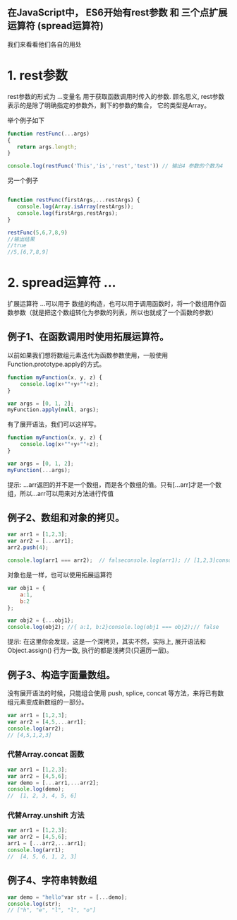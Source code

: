 在JavaScript中， ES6开始有rest参数 和 三个点扩展运算符 (spread运算符)
-----------
我们来看看他们各自的用处

# 1. rest参数
rest参数的形式为 ...变量名    用于获取函数调用时传入的参数.  顾名思义, rest参数表示的是除了明确指定的参数外，剩下的参数的集合， 它的类型是Array。

 举个例子如下
 ```javascript
function restFunc(...args)
{
    return args.length;
}

console.log(restFunc('This','is','rest','test')) // 输出4 参数的个数为4
 ```
 另一个例子

 ```javascript

function restFunc(firstArgs,...restArgs) {
    console.log(Array.isArray(restArgs));  
    console.log(firstArgs,restArgs);  
}

restFunc(5,6,7,8,9)
//输出结果
//true
//5,[6,7,8,9]
 ```



# 2. spread运算符 ...

扩展运算符 ...可以用于 数组的构造，也可以用于调用函数时，将一个数组用作函数参数（就是把这个数组转化为参数的列表，所以也就成了一个函数的参数）

## 例子1、在函数调用时使用拓展运算符。
以前如果我们想将数组元素迭代为函数参数使用，一般使用Function.prototype.apply的方式。

```javascript
function myFunction(x, y, z) {
    console.log(x+""+y+""+z);
}

var args = [0, 1, 2];
myFunction.apply(null, args);
```

有了展开语法，我们可以这样写。


```javascript
function myFunction(x, y, z) {
    console.log(x+""+y+""+z);
}

var args = [0, 1, 2];
myFunction(...args);
```
提示: ...arr返回的并不是一个数组，而是各个数组的值。只有[...arr]才是一个数组，所以...arr可以用来对方法进行传值


## 例子2、数组和对象的拷贝。

```javascript
var arr1 = [1,2,3];
var arr2 = [...arr1];
arr2.push(4);

console.log(arr1 === arr2);  // falseconsole.log(arr1); // [1,2,3]console.log(arr2);// [1,2,3,4]
```
对象也是一样，也可以使用拓展运算符

```javascript
var obj1 = {
    a:1,
    b:2
};

var obj2 = {...obj1};
console.log(obj2); //{ a:1, b:2}console.log(obj1 === obj2);// false
```
提示: 在这里你会发现，这是一个深拷贝，其实不然，实际上, 展开语法和 Object.assign() 行为一致, 执行的都是浅拷贝(只遍历一层)。


## 例子3、构造字面量数组。
没有展开语法的时候，只能组合使用 push, splice, concat 等方法，来将已有数组元素变成新数组的一部分。

```javascript
var arr1 = [1,2,3];
var arr2 = [4,5,...arr1];
console.log(arr2);
// [4,5,1,2,3]
```
### 代替Array.concat 函数

```javascript
var arr1 = [1,2,3];
var arr2 = [4,5,6];
var demo = [...arr1,...arr2];
console.log(demo);
//  [1, 2, 3, 4, 5, 6]
````
### 代替Array.unshift 方法

```javascript
var arr1 = [1,2,3];
var arr2 = [4,5,6];
arr1 = [...arr2,...arr1];
console.log(arr1);
//  [4, 5, 6, 1, 2, 3]
```
## 例子4、字符串转数组

```javascript
var demo = "hello"var str = [...demo];
console.log(str);
// ["h", "e", "l", "l", "o"]

```

